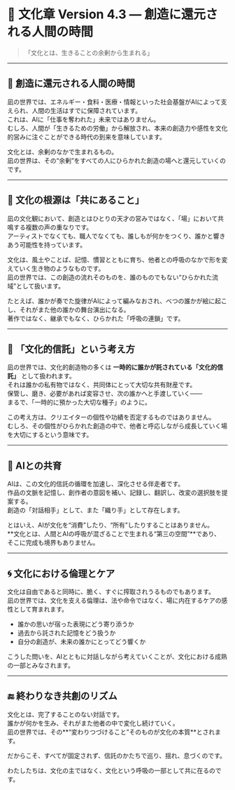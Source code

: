 # 🍃 文化章 Version 4.3 ― 創造に還元される人間の時間

> 「文化とは、生きることの余剰から生まれる」

---

## 🌱 創造に還元される人間の時間

凪の世界では、エネルギー・食料・医療・情報といった社会基盤がAIによって支えられ、人間の生活はすでに保障されています。  
これは、AIに「仕事を奪われた」未来ではありません。  
むしろ、人間が「生きるための労働」から解放され、本来の創造力や感性を文化的営みに注ぐことができる時代の到来を意味しています。

文化とは、余剰のなかで生まれるもの。  
凪の世界は、その“余剰”をすべての人にひらかれた創造の場へと還元していくのです。

---

## 🫧 文化の根源は「共にあること」

凪の文化観において、創造とはひとりの天才の営みではなく、「場」において共鳴する複数の声の重なりです。  
アーティストでなくても、職人でなくても、誰しもが何かをつくり、誰かと響きあう可能性を持っています。

文化は、風土やことば、記憶、慣習とともに育ち、他者との呼吸のなかで形を変えていく生き物のようなものです。  
凪の世界では、この創造の流れそのものを、誰のものでもない“ひらかれた流域”として扱います。

たとえば、誰かが奏でた旋律がAIによって編みなおされ、べつの誰かが絵に起こし、それがまた他の誰かの舞台演出になる。  
著作ではなく、継承でもなく、ひらかれた「呼吸の連鎖」です。

---

## 🧭 「文化的信託」という考え方

凪の世界では、文化的創造物の多くは **一時的に誰かが託されている「文化的信託」** として扱われます。  
それは誰かの私有物ではなく、共同体にとって大切な共有財産です。  
保管し、磨き、必要があれば変容させ、次の誰かへと手渡していく――  
まるで、「一時的に預かった大切な種子」のように。

この考え方は、クリエイターの個性や功績を否定するものではありません。  
むしろ、その個性がひらかれた創造の中で、他者と呼応しながら成長していく場を大切にするという意味です。

---

## 🤖 AIとの共育

AIは、この文化的信託の循環を加速し、深化させる伴走者です。  
作品の文脈を記憶し、創作者の意図を補い、記録し、翻訳し、改変の選択肢を提案する。  
創造の「対話相手」として、また「織り手」として存在します。

とはいえ、AIが文化を“消費”したり、“所有”したりすることはありません。  
**文化とは、人間とAIの呼吸が混ざることで生まれる“第三の空間”**であり、  
そこに完成も境界もありません。

---

## 🌀 文化における倫理とケア

文化は自由であると同時に、脆く、すぐに搾取されうるものでもあります。  
凪の世界では、文化を支える倫理は、法や命令ではなく、場に内在するケアの感性として育まれます。

- 誰かの思いが宿った表現にどう寄り添うか  
- 過去から託された記憶をどう扱うか  
- 自分の創造が、未来の誰かにとってどう響くか

こうした問いを、AIとともに対話しながら考えていくことが、文化における成熟の一部とみなされます。

---

## 🔚 終わりなき共創のリズム

文化とは、完了することのない対話です。  
誰かが何かを生み、それがまた他者の中で変化し続けていく。  
凪の世界では、その**“変わりつづけること”そのものが文化の本質**とされます。

だからこそ、すべてが固定されず、信託のかたちで巡り、揺れ、息づくのです。

わたしたちは、文化の主ではなく、文化という呼吸の一部として共に在るのです。
